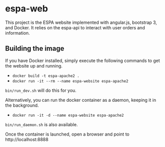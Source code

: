 # espa-web

This project is the ESPA website implemented with angular.js, bootstrap 3, and Docker.  It relies on the espa-api to interact with user orders and information.

## Building the image
If you have Docker installed, simply execute the following commands to get the website up and running.

* `docker build -t espa-apache2 .`
* `docker run -it --rm --name espa-website espa-apache2`

`bin/run_dev.sh` will do this for you.

Alternatively, you can run the docker container as a daemon, keeping it in the background.
* `docker run -it -d --name espa-website espa-apache2`

`bin/run_daemon.sh` is also available.

Once the container is launched, open a browser and point to http://localhost:8888


